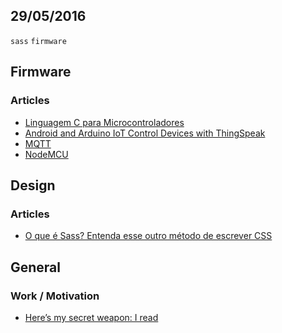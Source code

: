 29/05/2016
----------

`sass` `firmware`

## Firmware

### Articles

- [Linguagem C para Microcontroladores](http://usuarios.upf.br/~fpassold/PIC/C_PIC.PDF)
- [Android and Arduino IoT Control Devices with ThingSpeak](http://androidcontrol.blogspot.com.br/2015/06/android-iot-control-thingspeak.html)
- [MQTT](https://pt.wikipedia.org/wiki/MQTT)
- [NodeMCU](http://nodemcu.com/index_en.html)

## Design

### Articles

- [O que é Sass? Entenda esse outro método de escrever CSS](http://tableless.com.br/sass-um-outro-metodo-de-escrever-css/)

## General

### Work / Motivation

- [Here’s my secret weapon: I read](https://medium.com/life-learning/heres-my-secret-weapon-i-read-a549859d0b6a)

